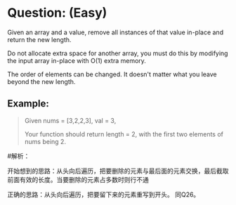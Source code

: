 # Question: (Easy)

Given an array and a value, remove all instances of that value in-place and return the new length.

Do not allocate extra space for another array, you must do this by modifying the input array in-place with O(1) extra memory.

The order of elements can be changed. It doesn't matter what you leave beyond the new length.

## Example:

>Given nums = [3,2,2,3], val = 3,
>
>Your function should return length = 2, with the first two elements of nums being 2.

#解析：

开始想到的思路：从头向后遍历，把要删除的元素与最后面的元素交换，最后截取前面有效的长度。当要删除的元素占多数时则行不通

正确的思路：从头向后遍历，把要留下来的元素重写到开头。 同Q26。